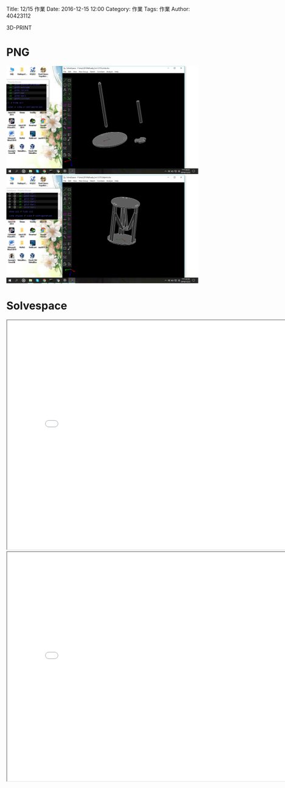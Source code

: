Title: 12/15 作業
Date: 2016-12-15 12:00
Category: 作業
Tags: 作業
Author: 40423112

3D-PRINT 

<!-- PELICAN_END_SUMMARY -->

PNG
===
<img src="./../1215/dispersion.png" width="800" />

<img src="./../1215/3dprint.png" width="800" />

Solvespace
===
<iframe src="./../1215/dispersion.html" width="800" height="600"></iframe>

<iframe src="./../1215/40423112-3dprint.html" width="800" height="600"></iframe>

